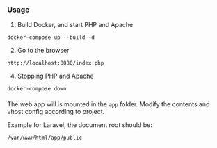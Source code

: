 ### Usage
1. Build Docker, and start PHP and Apache
```
docker-compose up --build -d
```

2. Go to the browser
```
http://localhost:8080/index.php
```

4. Stopping PHP and Apache
```
docker-compose down
```

####
The web app will is mounted in the `app` folder. Modify the contents and vhost config according to project.

Example for Laravel, the document root should be:
```
/var/www/html/app/public

```